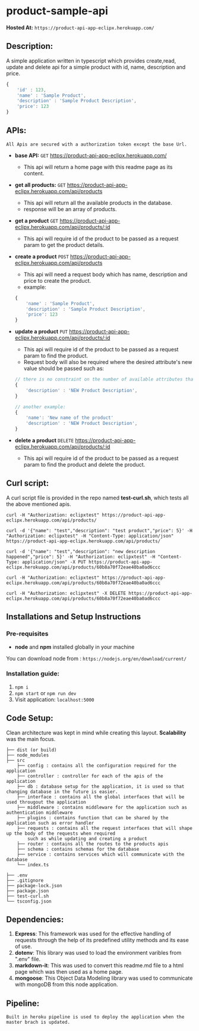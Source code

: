 # product-sample-api

**Hosted At:** `https://product-api-app-eclipx.herokuapp.com/`

## Description:

A simple application written in typescript which provides create,read, update and delete api for a simple product with id, name, description and price.

```js
{
    'id' : 123,
    'name' : 'Sample Product',
    'description' : 'Sample Product Description',
    'price': 123
}
```

## APIs:

`All Apis are secured with a authorization token except the base Url.`

- **base API:** `GET` https://product-api-app-eclipx.herokuapp.com/

  - This api will return a home page with this readme page as its content.

- **get all products:** `GET` https://product-api-app-eclipx.herokuapp.com/api/products
  - This api will return all the available products in the database.
  - response will be an array of products.
- **get a product** `GET` https://product-api-app-eclipx.herokuapp.com/api/products/:id
  - This api will require id of the product to be passed as a request param to get the product details.
- **create a product** `POST` https://product-api-app-eclipx.herokuapp.com/api/products
  - This api will need a request body which has name, description and price to create the product.
  - example:
  ```js
  {
      'name' : 'Sample Product',
      'description' : 'Sample Product Description',
      'price': 123
  }
  ```
- **update a product** `PUT` https://product-api-app-eclipx.herokuapp.com/api/products/:id

  - This api will require id of the product to be passed as a request param to find the product.
  - Request body will also be required where the desired attribute's new value should be passed such as:

  ```js
  // there is no constraint on the number of available attributes that can be updated at once
  {
      'description' : 'NEW Product Description',
  }

  // another example:
  {
      'name': 'New name of the product'
      'description' : 'NEW Product Description',
  }
  ```

- **delete a product** `DELETE` https://product-api-app-eclipx.herokuapp.com/api/products/:id
  - This api will require id of the product to be passed as a request param to find the product and delete the product.

## Curl script:

A curl script file is provided in the repo named **test-curl.sh**,
which tests all the above mentioned apis.

```
curl -H "Authorization: eclipxtest" https://product-api-app-eclipx.herokuapp.com/api/products/

curl -d '{"name": "test","description": "test product","price": 5}' -H "Authorization: eclipxtest" -H "Content-Type: application/json" https://product-api-app-eclipx.herokuapp.com/api/products/

curl -d '{"name": "test","description": "new description happened","price": 5}' -H "Authorization: eclipxtest" -H "Content-Type: application/json" -X PUT https://product-api-app-eclipx.herokuapp.com/api/products/60b8a70f72eae40ba0ad6ccc

curl -H "Authorization: eclipxtest" https://product-api-app-eclipx.herokuapp.com/api/products/60b8a70f72eae40ba0ad6ccc

curl -H "Authorization: eclipxtest" -X DELETE https://product-api-app-eclipx.herokuapp.com/api/products/60b8a70f72eae40ba0ad6ccc
```

## Installations and Setup Instructions

### Pre-requisites

- **node** and **npm** installed globally in your machine

You can download node from :
`https://nodejs.org/en/download/current/`

### Installation guide:

1. `npm i`
2. `npm start` or `npm run dev`
3. Visit application: `localhost:5000`

## Code Setup:

Clean architecture was kept in mind while creating this layout. **Scalability** was the main focus.

```
├── dist (or build)
├── node_modules
├── src
    ├── config : contains all the configuration required for the application
    ├── controller : controller for each of the apis of the application
    ├── db : database setup for the application, it is used so that changing database in the future is easier.
    ├── interface : contains all the global interfaces that will be used througout the application
    ├── middleware : contains middleware for the application such as authentication middleware
    ├── plugins : contains function that can be shared by the application such as error handler
    ├── requests : contains all the request interfaces that will shape up the body of the requests when required
        such as while updating and creating a product
    ├── router : contains all the routes to the products apis
    ├── schema : contains schemas for the database
    ├── service : contains services which will communicate with the database
    └── index.ts

├── .env
├── .gitignore
├── package-lock.json
├── package.json
├── test-curl.sh
└── tsconfig.json

```

## Dependencies:

1. **Express**: This framework was used for the effective handling of requests through the help of its predefined utility methods and its ease of use.
2. **dotenv**: This library was used to load the environment varibles from ".env" file.
3. **markdown-it**: This was used to convert this readme.md file to a html page which was then used as a home page.
4. **mongoose**: This Object Data Modeling library was used to communicate with mongoDB from this node application.

## Pipeline:

    Built in heroku pipeline is used to deploy the application when the master brach is updated.

